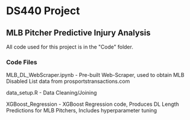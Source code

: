 # DS440 Project

## MLB Pitcher Predictive Injury Analysis

All code used for this project is in the "Code" folder.

### Code Files

MLB_DL_WebScraper.ipynb - Pre-built Web-Scraper, used to obtain MLB Disabled List data from prosportstransactions.com

data_setup.R - Data Cleaning/Joining

XGBoost_Regression - XGBoost Regression code, Produces DL Length Predictions for MLB Pitchers, Includes hyperparameter tuning

